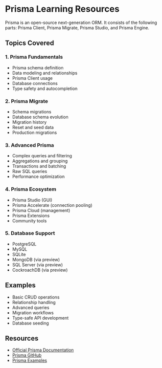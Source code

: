 # Prisma Learning Resources

Prisma is an open-source next-generation ORM. It consists of the following parts: Prisma Client, Prisma Migrate, Prisma Studio, and Prisma Engine.

## Topics Covered

### 1. Prisma Fundamentals
- Prisma schema definition
- Data modeling and relationships
- Prisma Client usage
- Database connections
- Type safety and autocompletion

### 2. Prisma Migrate
- Schema migrations
- Database schema evolution
- Migration history
- Reset and seed data
- Production migrations

### 3. Advanced Prisma
- Complex queries and filtering
- Aggregations and grouping
- Transactions and batching
- Raw SQL queries
- Performance optimization

### 4. Prisma Ecosystem
- Prisma Studio (GUI)
- Prisma Accelerate (connection pooling)
- Prisma Cloud (management)
- Prisma Extensions
- Community tools

### 5. Database Support
- PostgreSQL
- MySQL
- SQLite
- MongoDB (via preview)
- SQL Server (via preview)
- CockroachDB (via preview)

## Examples
- Basic CRUD operations
- Relationship handling
- Advanced queries
- Migration workflows
- Type-safe API development
- Database seeding

## Resources
- [Official Prisma Documentation](https://www.prisma.io/docs/)
- [Prisma GitHub](https://github.com/prisma/prisma)
- [Prisma Examples](https://github.com/prisma/prisma-examples)